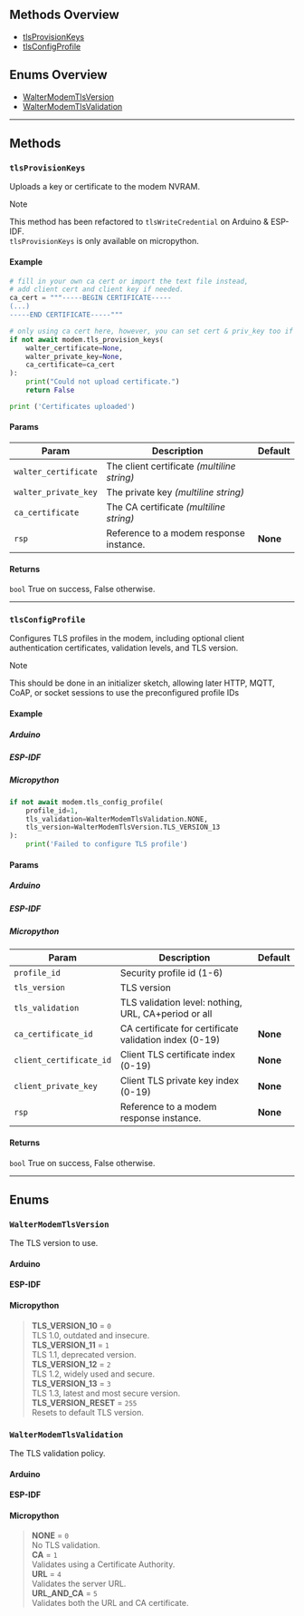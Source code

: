 ## Methods Overview

- [tlsProvisionKeys](#tlsprovisionkeys)
- [tlsConfigProfile](#tlsconfigprofile)

## Enums Overview

- [WalterModemTlsVersion](#waltermodemtlsversion)
- [WalterModemTlsValidation](#waltermodemtlsvalidation)

---

## Methods

### `tlsProvisionKeys`

Uploads a key or certificate to the modem NVRAM.

> [!NOTE]
> This method has been refactored to `tlsWriteCredential` on Arduino & ESP-IDF.\
> `tlsProvisionKeys` is only available on micropython.

#### Example

```py
# fill in your own ca cert or import the text file instead,
# add client cert and client key if needed.
ca_cert = """-----BEGIN CERTIFICATE-----
(...)
-----END CERTIFICATE-----"""

# only using ca cert here, however, you can set cert & priv_key too if needed
if not await modem.tls_provision_keys(
    walter_certificate=None,
    walter_private_key=None,
    ca_certificate=ca_cert
):
    print("Could not upload certificate.")
    return False

print ('Certificates uploaded')
```

#### Params

| Param                | Description                                 | Default  |
| -------------------- | ------------------------------------------- | -------- |
| `walter_certificate` | The client certificate *(multiline string)* |          |
| `walter_private_key` | The private key *(multiline string)*        |          |
| `ca_certificate`     | The CA certificate *(multiline string)*     |          |
| `rsp`                | Reference to a modem response instance.     | **None** |

#### Returns

`bool`
True on success, False otherwise.

---

### `tlsConfigProfile`

Configures TLS profiles in the modem,
including optional client authentication certificates,
validation levels, and TLS version.

> [!NOTE]
> This should be done in an initializer sketch,
> allowing later HTTP, MQTT, CoAP, or socket sessions to use the
> preconfigured profile IDs

#### Example

<!-- tabs:start -->

##### **Arduino**

##### **ESP-IDF**

##### **Micropython**

```py
if not await modem.tls_config_profile(
    profile_id=1,
    tls_validation=WalterModemTlsValidation.NONE,
    tls_version=WalterModemTlsVersion.TLS_VERSION_13
):
    print('Failed to configure TLS profile')
```

<!-- tabs:end -->

#### Params

<!-- tabs:start -->

##### **Arduino**

##### **ESP-IDF**

##### **Micropython**

| Param                   | Description                                            | Default  |
| ----------------------- | ------------------------------------------------------ | -------- |
| `profile_id`            | Security profile id (1-6)                              |          |
| `tls_version`           | TLS version                                            |          |
| `tls_validation`        | TLS validation level: nothing, URL, CA+period or all   |          |
| `ca_certificate_id`     | CA certificate for certificate validation index (0-19) | **None** |
| `client_certificate_id` | Client TLS certificate index (0-19)                    | **None** |
| `client_private_key`    | Client TLS private key index (0-19)                    | **None** |
| `rsp`                   | Reference to a modem response instance.                | **None** |

<!-- tabs:end -->

#### Returns

`bool`
True on success, False otherwise.

---

## Enums

### `WalterModemTlsVersion`

The TLS version to use.

<!-- tabs:start -->

#### **Arduino**

#### **ESP-IDF**

#### **Micropython**

> **TLS_VERSION_10** = `0` \
> TLS 1.0, outdated and insecure. \
> **TLS_VERSION_11** = `1` \
> TLS 1.1, deprecated version. \
> **TLS_VERSION_12** = `2` \
> TLS 1.2, widely used and secure. \
> **TLS_VERSION_13** = `3` \
> TLS 1.3, latest and most secure version. \
> **TLS_VERSION_RESET** = `255` \
> Resets to default TLS version.

<!-- tabs:end -->

### `WalterModemTlsValidation`

The TLS validation policy.

<!-- tabs:start -->

#### **Arduino**

#### **ESP-IDF**

#### **Micropython**

> **NONE** = `0` \
> No TLS validation. \
> **CA** = `1` \
> Validates using a Certificate Authority. \
> **URL** = `4` \
> Validates the server URL. \
> **URL_AND_CA** = `5` \
> Validates both the URL and CA certificate.

<!-- tabs:end -->
